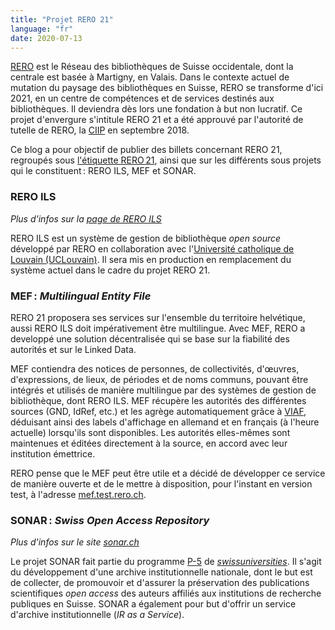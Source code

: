 ```yaml
---
title: "Projet RERO 21"
language: "fr"
date: 2020-07-13
---
```


[RERO](https://www.rero.ch/) est le Réseau des bibliothèques de Suisse occidentale, dont la centrale est basée à Martigny, en Valais. Dans le contexte actuel de mutation du paysage des bibliothèques en Suisse, RERO se transforme d'ici 2021, en un centre de compétences et de services destinés aux bibliothèques. Il deviendra dès lors une fondation à but non lucratif. Ce projet d'envergure s'intitule RERO 21 et a été approuvé par l'autorité de tutelle de RERO, la [CIIP](https://www.rero.ch/pdfview.php?section=communique&filename=ciip_communique.pdf "Communiqué de la CIIP au format PDF") en septembre 2018.

Ce blog a pour objectif de publier des billets concernant RERO 21, regroupés sous [l'étiquette RERO 21](/tags/rero21 "Regroupement des billets concernant RERO 21"), ainsi que sur les différents sous projets qui le constituent : RERO ILS, MEF et SONAR.

### RERO ILS

*Plus d'infos sur la [page de RERO ILS](/reroils)*

RERO ILS est un système de gestion de bibliothèque *open source* développé par RERO en collaboration avec l'[Université catholique de Louvain (UCLouvain)](https://uclouvain.be/). Il sera mis en production en remplacement du système actuel dans le cadre du projet RERO 21.

### MEF : *Multilingual Entity File*

RERO 21 proposera ses services sur l'ensemble du territoire helvétique, aussi RERO ILS doit impérativement être multilingue. Avec MEF, RERO a developpé une solution décentralisée qui se base sur la fiabilité des autorités et sur le Linked Data.

MEF contiendra des notices de personnes, de collectivités, d'œuvres, d'expressions, de lieux, de périodes et de noms communs, pouvant être intégrés et utilisés de manière multilingue par des systèmes de gestion de bibliothèque, dont RERO ILS. MEF récupère les autorités des différentes sources (GND, IdRef, etc.) et les agrège automatiquement grâce à [VIAF](https://viaf.org "Site web du Virtual International Authority File"), déduisant ainsi des labels d'affichage en allemand et en français (à l'heure actuelle) lorsqu'ils sont disponibles. Les autorités elles-mêmes sont maintenues et éditées directement à la source, en accord avec leur institution émettrice.

RERO pense que le MEF peut être utile et a décidé de développer ce service de manière ouverte et de le mettre à disposition, pour l'instant en version test, à l'adresse [mef.test.rero.ch](https://mef.test.rero.ch "Le service MEF, accessible librement").

### SONAR : *Swiss Open Access Repository*

*Plus d'infos sur le site [sonar.ch](https://sonar.ch/)*

Le projet SONAR fait partie du programme [P-5](https://www.swissuniversities.ch/en/organisation/projects-and-programmes/p-5/) de [*swissuniversities*](https://www.swissuniversities.ch/ "Site web de *swissuniversities*"). Il s'agit du développement d'une archive institutionnelle nationale, dont le but est de collecter, de promouvoir et d'assurer la préservation des publications scientifiques *open access* des auteurs affiliés aux institutions de recherche publiques en Suisse. SONAR a également pour but d'offrir un service d'archive institutionnelle (*IR as a Service*).